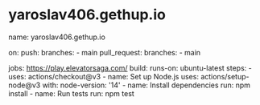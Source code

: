 # yaroslav406.gethup.io
name: yaroslav406.gethup.io

on:
  push:
    branches:
      - main
  pull_request:
    branches:
      - main

jobs: https://play.elevatorsaga.com/
  build:
    runs-on: ubuntu-latest
    steps:
      - uses: actions/checkout@v3
      - name: Set up Node.js
        uses: actions/setup-node@v3
        with:
          node-version: '14'
      - name: Install dependencies
        run: npm install
      - name: Run tests
        run: npm test
